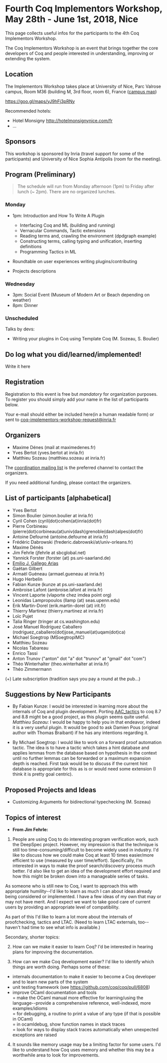Fourth Coq Implementors Workshop, May 28th - June 1st, 2018, Nice
============================================================================

This page collects useful infos for the participants to the 4th Coq Implementors Workshop.

The Coq Implementors Workshop is an event that brings together the core developers of Coq and people interested in understanding, improving or extending the system.

Location
--------

The Implementors Workshop takes place at University of Nice, Parc Valrose campus, Room M36 (building M, 3rd floor, room 6), France ([campus map](https://www-sop.inria.fr/members/Yves.Bertot/misc/Plan-Campus-Valrose.pdf))

https://goo.gl/maps/yJ9hFj3pRNy

Recommended hotels:
- Hotel Monsigny http://hotelmonsignynice.com/fr
- ...

Sponsors
--------
This workshop is sponsored by Inria (travel support for some of the participants) and University of Nice Sophia Antipolis (room for the meeting).

Program (Preliminary)
---------------------

> The schedule will run from Monday afternoon (1pm) to Friday after lunch (~ 2pm).
> There are no organized lunches.

### Monday

- 1pm: Introduction and How To Write A Plugin
  - Interfacing Coq and ML (building and running)
  - Vernacular Commands, Tactic extensions
  - Reading terms and, crawling the environment (dpdgraph example)
  - Constructing terms, calling typing and unification, inserting definitions
  - Programming Tactics in ML

- Roundtable on user experiences writing plugins/contributing
- Projects descriptions

### Wednesday

- 3pm: Social Event (Museum of Modern Art or Beach depending on weather)
- 8pm: Dinner

### Unscheduled

Talks by devs:

- Writing your plugins in Coq using Template Coq (M. Sozeau, S. Boulier)

Do log what you did/learned/implemented!
---------------------------------------

Write it here

Registration
------------

Registration to this event is free but *mandatory* for organization purposes.  To register you should simply add your name in the list of participants below.

Your e-mail should either be included here(in a human readable form) or sent to coq-implementors-workshop-request@inria.fr

Organizers
----------

-   Maxime Dénes (mail at maximedenes.fr)
-   Yves Bertot (yves.bertot at inria.fr)
-   Matthieu Sozeau (matthieu.sozeau at inria.fr)

The [coordination mailing list](https://sympa.inria.fr/sympa/info/coq-implementors-workshop) is the preferred channel to contact the organizers.

If you need additional funding, please contact the organizers.

List of participants [alphabetical]
--------------------

-   Yves Bertot
-   Simon Boulier (simon.boulier at inria.fr)
-   Cyril Cohen (cyril(dot)cohen(at)inria(dot)fr)
-   Pierre Corbineau (pierre(dot)corbineau(at)univ(dash)grenoble(dash)alpes(dot)fr)
-   Antoine Defourné (antoine.defourne at inria.fr)
-   Frédéric Dabrowski (frederic.dabrowski/at/univ-orleans.fr)
-   Maxime Dénès
-   Jim Fehrle (jfehrle at sbcglobal.net)
-   Yannick Forster (forster (at) ps.uni-saarland.de)
-   [Emilio J. Gallego Arias](https://github.com/ejgallego/)
-   Gaëtan Gilbert
-   Armaël Guéneau (armael.gueneau at inria.fr)
-   Hugo Herbelin
-   Fabian Kunze (kunze at ps.uni-saarland.de)
-   Ambroise Lafont (ambroise.lafont at inria.fr)
-   Vincent Laporte (vlaporte chez imdea point org)
-   Leonidas Lampropoulos (llamp (at) seas.upenn.edu)
-   Erik Martin-Dorel (erik.martin-dorel (at) irit.fr)
-   Thierry Martinez (thierry.martinez at inria.fr)
-   Loïc Pujet
-   Talia Ringer (tringer at cs.washington.edu)
-   José Manuel Rodríguez Caballero (rodriguez_caballero(dot)jose_manuel(at)uqam(dot)ca)
-   Michael Soegtrop (MSoegtropIMC)
-   Matthieu Sozeau
-   Nicolas Tabareau
-   Enrico Tassi
-   Anton Trunov ("anton" dot "a" dot "trunov" at "gmail" dot "com") 
-   Théo Winterhalter (theo.winterhalter at inria.fr)
-   Théo Zimmermann

<!--- Leave this line alone -->
(+) Late subscription (tradition says you pay a round at the pub...)

Suggestions by New Participants
-------------------------------

- By Fabian Kunze: I would be interested in learning more about the internals of Coq and plugin development. Porting [AAC_tactics](https://github.com/coq-contribs/aac-tactics) to coq 8.7 and 8.8 might be a good project, as this plugin seems quite useful. *Matthieu Sozeau*: I would be happy to help you in that endeavor, indeed it is a very useful plugin. It would be good to ask Damien Pous (original author with Thomas Braibant) if he has any intentions regarding it.

- By Michael Soegtrop: I would like to work on a forward proof automation tactic. The idea is to have a tactic which takes a hint database and applies lemmas from the database based on hypothesis in the context until no further lemmas can be forwarded or a maximum expansion depth is reached. First task would be to discuss if the current hint database is appropriate for this as is or would need some extension (I think it is pretty goal centric).

Proposed Projects and Ideas
---------------------------

- Customizing Arguments for bidirectional typechecking (M. Sozeau)

Topics of interest
------------------

- **From Jim Fehrle:**
1. People are using Coq to do interesting program verification work, such the DeepSpec project.  However, my impression is that the technique is still too time-consuming/difficult to become widely used in industry.  I'd like to discuss how we could make Coq at least 10 times easier/more efficient to use (measured by user time/effort).  Specifically, I'm interested in ways to make the proof search/discovery process much better.  I'd also like to get an idea of the development effort required and how this might be broken down into a manageable series of tasks.

As someone who is still new to Coq, I want to approach this with appropriate humility--I'd like to learn as much I can about ideas already being considered or implemented.  I have a few ideas of my own that may or may not have merit.  And I expect we want to take good care of current users by providing an appropriate level of compatibility.

As part of this I'd like to learn a lot more about the internals of proofchecking, tactics and LTAC.  (Need to learn LTAC externals, too--haven't had time to see what info is available.)

Secondary, shorter topics:

2. How can we make it easier to learn Coq?  I'd be interested in hearing plans for improving the documentation.

3. How can we make Coq development easier?  I'd like to identify which things are worth doing.  Perhaps some of these:
- internals documentation to make it easier to become a Coq developer and to learn new parts of the system
- unit testing framework (see https://github.com/coq/coq/pull/6808)
- improve OCaml documentation and tools  
= make the OCaml manual more effective for learning/using the language--provide a comprehensive reference, well-indexed, more examples/idioms  
= for debugging, a routine to print a value of any type (if that is possible in OCaml)  
= in ocamldebug, show function names in stack traces  
= look for ways to display stack traces automatically when unexpected exceptions are raised

4. It sounds like memory usage may be a limiting factor for some users.  I'd like to understand how Coq uses memory and whether this may be a worthwhile area to look for improvements.

